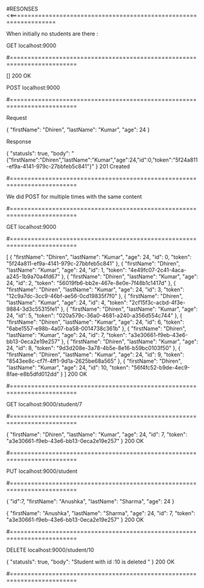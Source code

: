 #RESONSES <<===================================================================

When initially no students are there :

GET      localhost:9000

#=========================================================================

[]  200 OK

POST    localhost:9000  

#=========================================================================

Request

{
   		"firstName": "Dhiren",
  		 "lastName": "Kumar",
  		 "age": 24
}

Response

{
    "statusIs": true,
    "body": "{\"firstName\":\"Dhiren\",\"lastName\":\"Kumar\",\"age\":24,\"id\":0,\"token\":\"5f24a811-ef9a-4141-979c-27bbfeb5c841\"}"
}   201 Created


#=========================================================================

We did POST for multiple times with the same content

#=========================================================================

GET           localhost:9000

#=========================================================================

[
    {
        "firstName": "Dhiren",
        "lastName": "Kumar",
        "age": 24,
        "id": 0,
        "token": "5f24a811-ef9a-4141-979c-27bbfeb5c841"
    },
    {
        "firstName": "Dhiren",
        "lastName": "Kumar",
        "age": 24,
        "id": 1,
        "token": "4e49fc07-2c41-4aca-a245-1b9a70a4fd67"
    },
    {
        "firstName": "Dhiren",
        "lastName": "Kumar",
        "age": 24,
        "id": 2,
        "token": "56019fb6-bb2e-467e-8e0e-7f48b1c1417d"
    },
    {
        "firstName": "Dhiren",
        "lastName": "Kumar",
        "age": 24,
        "id": 3,
        "token": "12c9a7dc-3cc9-46bf-ae56-0cd19835f7f0"
    },
    {
        "firstName": "Dhiren",
        "lastName": "Kumar",
        "age": 24,
        "id": 4,
        "token": "2cf15f3c-acbd-4f3e-9884-3d3c55315fe1"
    },
    {
        "firstName": "Dhiren",
        "lastName": "Kumar",
        "age": 24,
        "id": 5,
        "token": "020a579c-36a0-4681-a240-a356d554c744"
    },
    {
        "firstName": "Dhiren",
        "lastName": "Kumar",
        "age": 24,
        "id": 6,
        "token": "6abe1557-e98b-4a07-ba58-0014738c361b"
    },
    {
        "firstName": "Dhiren",
        "lastName": "Kumar",
        "age": 24,
        "id": 7,
        "token": "a3e30661-f9eb-43e6-bb13-0eca2e19e257"
    },
    {
        "firstName": "Dhiren",
        "lastName": "Kumar",
        "age": 24,
        "id": 8,
        "token": "9d3d208e-3a78-4b5e-8e16-b59bc0103f50"
    },
    {
        "firstName": "Dhiren",
        "lastName": "Kumar",
        "age": 24,
        "id": 9,
        "token": "8543ee8c-cf7f-4ff1-9d1a-2625be68a565"
    },
    {
        "firstName": "Dhiren",
        "lastName": "Kumar",
        "age": 24,
        "id": 10,
        "token": "56f4fc52-b9de-4ec9-8fae-e8b5dfd012dd"
    }
]    200 OK

#=========================================================================

GET     localhost:9000/student/7

#=========================================================================

{
    "firstName": "Dhiren",
    "lastName": "Kumar",
    "age": 24,
    "id": 7,
    "token": "a3e30661-f9eb-43e6-bb13-0eca2e19e257"
}   200 OK

#=========================================================================

PUT        localhost:9000/student

#=========================================================================

{
	"id":7,
	"firstName": "Anushka",
    "lastName": "Sharma",
    "age": 24
}

{
    "firstName": "Anushka",
    "lastName": "Sharma",
    "age": 24,
    "id": 7,
    "token": "a3e30661-f9eb-43e6-bb13-0eca2e19e257"
}   200 OK

#=========================================================================

DELETE        localhost:9000/student/10

{
    "statusIs": true,
    "body": "Student with id :10 is deleted "
}   200 OK

#=========================================================================
